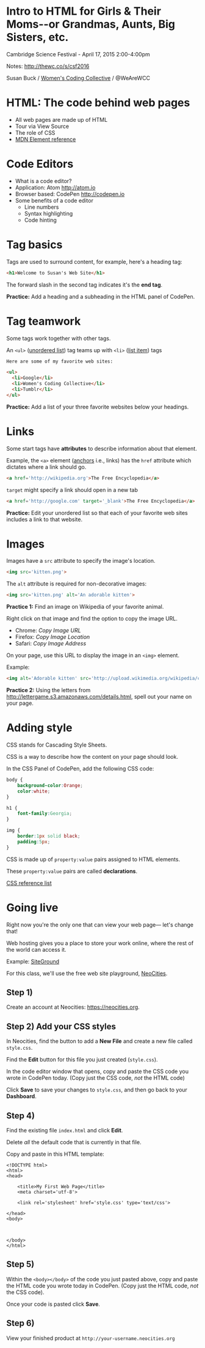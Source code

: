 # Intro to HTML for Girls & Their Moms--or Grandmas, Aunts, Big Sisters, etc.

Cambridge Science Festival - April 17, 2015 2:00-4:00pm

Notes: <http://thewc.co/s/csf2016>

Susan Buck / [Women's Coding Collective](http://thewc.co) / @WeAreWCC


# HTML: The code behind web pages
* All web pages are made up of HTML
* Tour via View Source
* The role of CSS
* [MDN Element reference](https://developer.mozilla.org/en-US/docs/Web/HTML/Element?redirectlocale=en-US&redirectslug=HTML%2FElement)


# Code Editors
* What is a code editor?
* Application: Atom <http://atom.io>
* Browser based: CodePen <http://codepen.io>
* Some benefits of a code editor
	* Line numbers
	* Syntax highlighting
	* Code hinting


# Tag basics
Tags are used to surround content, for example, here's a heading tag:

```html
<h1>Welcome to Susan's Web Site</h1>
```

The forward slash in the second tag indicates it's the **end tag**.

**Practice:** Add a heading and a subheading in the HTML panel of CodePen.





# Tag teamwork
Some tags work together with other tags.

An `<ul>` ([unordered list](https://developer.mozilla.org/en-US/docs/Web/HTML/Element/ul)) tag teams up with `<li>` ([list item](https://developer.mozilla.org/en-US/docs/Web/HTML/Element/li)) tags

```html
Here are some of my favorite web sites:

<ul>
  <li>Google</li>
  <li>Women's Coding Collective</li>
  <li>Tumblr</li>
</ul>
```

**Practice:** Add a list of your three favorite websites below your headings.




# Links
Some start tags have **attributes** to describe information about that element.

Example, the `<a>` element ([anchors](https://developer.mozilla.org/en-US/docs/Web/HTML/Element/a) i.e., links) has the `href` attribute which dictates where a link should go.

```html
<a href='http://wikipedia.org'>The Free Encyclopedia</a>
```

`target` might specify a link should open in a new tab

```html
<a href='http://google.com' target='_blank'>The Free Encyclopedia</a>
```


**Practice:** Edit your unordered list so that each of your favorite web sites includes a link to that website.



# Images

Images have a `src` attribute to specify the image's location.

```html
<img src='kitten.png'>
```

The `alt` attribute is required for non-decorative images:

```html
<img src='kitten.png' alt='An adorable kitten'>
```


**Practice 1:** Find an image on Wikipedia of your favorite animal.

Right click on that image and find the option to copy the image URL.

* Chrome: *Copy Image URL*
* Firefox: *Copy Image Location*
* Safari: *Copy Image Address*

On your page, use this URL to display the image in an `<img>` element.

Example:

```html
<img alt='Adorable kitten' src='http://upload.wikimedia.org/wikipedia/commons/thumb/0/06/Kitten_in_Rizal_Park%2C_Manila.jpg/340px-Kitten_in_Rizal_Park%2C_Manila.jpg'>
```

**Practice 2:** Using the letters from <http://lettergame.s3.amazonaws.com/details.html>, spell out your name on your page.


# Adding style

CSS stands for Cascading Style Sheets.

CSS is a way to describe how the content on your page should look.

In the CSS Panel of CodePen, add the following CSS code:

```css
body {
	background-color:Orange;
	color:white;
}

h1 {
	font-family:Georgia;
}

img {
	border:1px solid black;
	padding:5px;
}
```

CSS is made up of `property:value` pairs assigned to HTML elements.

These `property:value` pairs are called **declarations**.

[CSS reference list](https://developer.mozilla.org/en-US/docs/Web/CSS/Reference)



# Going live

Right now you're the only one that can view your web page&mdash; let's change that!

Web hosting gives you a place to store your work online, where the rest of the world can access it.

Example: [SiteGround](http://www.siteground.com/index.htm?afcode=bf90ce97069361478ba4f2426b5f9d4d)

For this class, we'll use the free web site playground, [NeoCities](https://neocities.org).

## Step 1)
Create an account at Neocities: <https://neocities.org>.


## Step 2) Add your CSS styles
In Neocities, find the button to add a __New File__ and create a new file called `style.css`.

Find the __Edit__ button for this file you just created (`style.css`).

In the code editor window that opens, copy and paste the CSS code you wrote in CodePen today. (Copy just the CSS code, *not* the HTML code)

Click __Save__ to save your changes to `style.css`, and then go back to your __Dashboard__.


## Step 4)
Find the existing file `index.html` and click __Edit__.

Delete *all* the default code that is currently in that file.

Copy and paste in this HTML template:

```
<!DOCTYPE html>
<html>
<head>

	<title>My First Web Page</title>
	<meta charset='utf-8'>

	<link rel='stylesheet' href='style.css' type='text/css'>

</head>
<body>



</body>
</html>
```

## Step 5)
Within the `<body></body>` of the code you just pasted above, copy and paste the HTML code you wrote today in CodePen. (Copy just the HTML code, *not* the CSS code).

Once your code is pasted click __Save__.


## Step 6)
View your finished product at `http://your-username.neocities.org`
